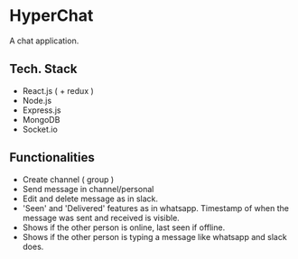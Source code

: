 # HyperChat
A chat application.

## Tech. Stack
- React.js ( + redux )
- Node.js
- Express.js
- MongoDB
- Socket.io

## Functionalities
- Create channel ( group )
- Send message in channel/personal
- Edit and delete message as in slack.
- 'Seen' and 'Delivered' features as in whatsapp. Timestamp of when the message was sent and received is visible.
- Shows if the other person is online, last seen if offline. 
- Shows if the other person is typing a message like whatsapp and slack does. 
